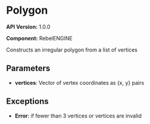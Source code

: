 # Polygon

**API Version:** 1.0.0

**Component:** RebelENGINE

Constructs an irregular polygon from a list of vertices

## Parameters

- **vertices**: Vector of vertex coordinates as {x, y} pairs

## Exceptions

- **Error**: if fewer than 3 vertices or vertices are invalid

